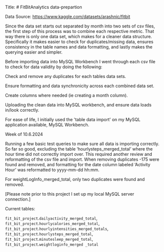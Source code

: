 Title: # FitBitAnalytics data-prepartion

Data Source: https://www.kaggle.com/datasets/arashnic/fitbit 

Since the data set starts out separated by month into two sets of csv files, the first step of this process was to combine each respective metric. That way there is only one data set, which makes for a cleaner data structure. Specifically it makes easier to check for duplicates/missing data, ensures consistency in the table names and data formatting, and lastly makes the querying easier and simpler.  

Before importing data into MySQL Workbench I went through each csv file to check for data validity by doing the following: 

Check and remove any duplicates for each tables data sets.  

Ensure formatting and data synchronicity across each combined data set. 

Create columns where needed (ie creating a month column). 

Uploading the clean data into MySQL workbench, and ensure data loads in/look correctly.  

For ease of life, I initially used the 'table data import' on my MySQL application available, MySQL Workbench. 

 

Week of 10.6.2024 

Running a few basic test queries to make sure all data is importing correctly. So far so good, excluding the table ‘hourlysteps_merged_total’ where the hour time did not correctly import over. This required another review and reformatting of the csv file and import. When removing duplicates -175 were found and removed, and formatting for the date column labeled ‘Activity Hour’ was reformatted to yyyy-mm-dd hh:mm. 

For weightLogInfo_merged_total, only two duplicates were found and removed. 

[Please note prior to this project I set up my local MySQL server connection.] 

Current tables:  

`fit_bit_project`.`dailyactivity_merged_total`, `fit_bit_project`.`hourlycalories_merged_total`, `fit_bit_project`.`hourlyintensities_merged_totals`, `fit_bit_project`.`hourlysteps_merged_total`, `fit_bit_project`.`minutesleep_merged_total`,  
`fit_bit_project`.`weightloginfo_merged _total` 

 
